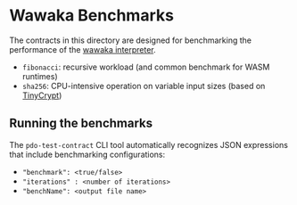 # Wawaka Benchmarks

The contracts in this directory are designed for benchmarking the performance
of the [wawaka interpreter](https://github.com/hyperledger-labs/private-data-objects/tree/master/common/interpreter/wawaka_wasm).

- `fibonacci`: recursive workload (and common benchmark for WASM runtimes)
- `sha256`: CPU-intensive operation on variable input sizes (based on [TinyCrypt](https://github.com/intel/tinycrypt))

## Running the benchmarks

The `pdo-test-contract` CLI tool automatically recognizes JSON expressions
that include benchmarking configurations:
- `"benchmark": <true/false>`
- `"iterations" : <number of iterations>`
- `"benchName": <output file name>`
